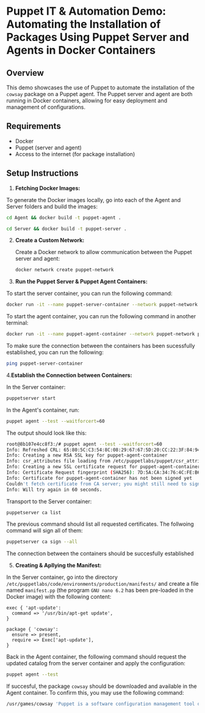 # Puppet IT & Automation Demo: Automating the Installation of Packages Using Puppet Server and Agents in Docker Containers

## Overview

This demo showcases the use of Puppet to automate the installation of the `cowsay` package on a Puppet agent. The Puppet server and agent are both running in Docker containers, allowing for easy deployment and management of configurations.

## Requirements

- Docker
- Puppet (server and agent)
- Access to the internet (for package installation)

## Setup Instructions

1. **Fetching Docker Images:**

  To generate the Docker images locally, go into each of the Agent and Server folders and build the images:

  ```bash
  cd Agent && docker build -t puppet-agent .
  ```
  ```bash
  cd Server && docker build -t puppet-server .
  ```

2. **Create a Custom Network:**

   Create a Docker network to allow communication between the Puppet server and agent:

   ```bash
   docker network create puppet-network
   ```
3. **Run the Puppet Server & Puppet Agent Containers:**

To start the server container, you can run the following command:
```bash
docker run -it --name puppet-server-container --network puppet-network -p 8140:8140 puppet-server
```

To start the agent container, you can run the following command in another terminal:
```bash
docker run -it --name puppet-agent-container --network puppet-network puppet-agent
```

To make sure the connection between the containers has been sucessfully established, you can run the following:
```bash
ping puppet-server-container
```

4.**Establish the Connection between Containers:**

In the Server container:
```bash
puppetserver start
```

In the Agent's container, run:
```bash
puppet agent --test --waitforcert=60
```
The output should look like this:
```bash
root@8b107e4cc8f3:/# puppet agent --test --waitforcert=60
Info: Refreshed CRL: 65:80:5C:C3:54:8C:08:29:67:67:5D:20:CC:22:3F:84:94:56:11:40:1F:7C:04:5D:15:77:58:AF:80:31:1B:A2
Info: Creating a new RSA SSL key for puppet-agent-container
Info: csr_attributes file loading from /etc/puppetlabs/puppet/csr_attributes.yaml
Info: Creating a new SSL certificate request for puppet-agent-container
Info: Certificate Request fingerprint (SHA256): 7D:5A:CA:34:76:4C:FE:B6:17:61:09:AC:0B:81:2A:31:60:81:5F:4B:F7:3F:73:49:AB:53:EC:CA:9F:31:A5:2E
Info: Certificate for puppet-agent-container has not been signed yet
Couldn't fetch certificate from CA server; you might still need to sign this agent's certificate (puppet-agent-container).
Info: Will try again in 60 seconds.
```
Transport to the Server container:
```bash
puppetserver ca list
```
The previous command should list all requested certificates. The follwoing command will sign all of them:

```bash
puppetserver ca sign --all
```

The connection between the containers should be succesfully established

5. **Creating & Apllying the Manifest:**

In the Server container, go into the directory `/etc/puppetlabs/code/environments/production/manifests/` and create a file named  `manifest.pp` (the program `GNU nano 6.2` has been pre-loaded in the Docker image) with the following content:

```puppet
exec { 'apt-update':
  command => '/usr/bin/apt-get update',
}

package { 'cowsay':
  ensure => present,
  require => Exec['apt-update'],
}
```

Back in the Agent container, the following command should request the updated catalog from the server container and apply the configuration:

```bash
puppet agent --test
```

If succesful, the package `cowsay` should be downloaded and available in the Agent container. To confirm this, you may use the following command:

```bash
/usr/games/cowsay 'Puppet is a software configuration management tool developed by Puppet Inc. Puppet is used to manage stages of the IT infrastructure lifecycle.'
```







